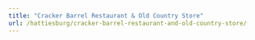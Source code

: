 ```yaml
---
title: "Cracker Barrel Restaurant & Old Country Store"
url: /hattiesburg/cracker-barrel-restaurant-and-old-country-store/
---
```

